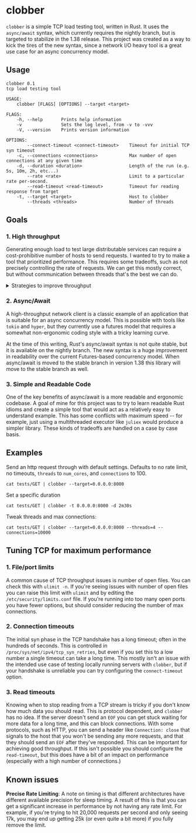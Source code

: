# clobber

`clobber` is a simple TCP load testing tool, written in Rust. It uses the `async/await` syntax, which currently
requires the nightly branch, but is targeted to stabilize in the 1.38 release. This project was created as a way to
kick the tires of the new syntax, since a network I/O heavy tool is a great use case for an async concurrency model.

## Usage
```
clobber 0.1
tcp load testing tool

USAGE:
    clobber [FLAGS] [OPTIONS] --target <target>

FLAGS:
    -h, --help       Prints help information
    -v               Sets the log level, from -v to -vvv
    -V, --version    Prints version information

OPTIONS:
        --connect-timeout <connect-timeout>    Timeout for initial TCP syn timeout
    -c, --connections <connections>            Max number of open connections at any given time
    -d, --duration <duration>                  Length of the run (e.g. 5s, 10m, 2h, etc...)
        --rate <rate>                          Limit to a particular rate per-second.
        --read-timeout <read-timeout>          Timeout for reading response from target
    -t, --target <target>                      Host to clobber
        --threads <threads>                    Number of threads

```

## Goals

### 1. High throughput

Generating enough load to test large distributable services can require a
cost-prohibitive number of hosts to send requests. I wanted to try to make a tool that
prioritized performance. This requires some tradeoffs, such as not precisely controlling the rate
of requests. We can get this mostly correct, but without communication between threads
that's the best we can do.

<details>
<summary>Strategies to improve throughput</summary>

### Thread local

This library uses no cross-thread communication via `std::sync` or `crossbeam`.
All futures are executed on a `LocalPool`, and the number of OS threads used is configurable.
Work-stealing has an overhead that isn't suitable for this kind of use case. This has a
number of design impacts. For example, it becomes more difficult to aggregate what each
connection is doing. This is simple if you just pass the results to a channel, but this
has a non-trivial impact on performance.

Note: This is currently violated by the way this library accomplishes rate limiting, which
relies on a global thread that manages timers. This ends up putting disproportionate load
on that thread at some point which impacts performance.

### Limit open ports and files

Two of the key limiting factors for high TCP client throughput are running out of ports,
or opening more files than the underlying OS will allow. `clobber` tries to minimize issues
here by giving users control over the max connections. It's also a good idea to check out
your specific `ulimit -n` settings and raise the max number of open files.
</details>

### 2. Async/Await

A high-throughput network client is a classic example of an application that
is suitable for an async concurrency model. This is possible with tools like `tokio` and
`hyper`, but they currently use a futures model that requires a somewhat non-ergonomic
coding style with a tricky learning curve.

At the time of this writing, Rust's async/await syntax is not quite stable, but it
is available on the nightly branch. The new syntax is a huge improvement in readability
over the current Futures-based concurrency model. When async/await is moved to the stable
branch in version 1.38 this library will move to the stable branch as well.

### 3. Simple and Readable Code

One of the key benefits of async/await is a more readable and ergonomic codebase. A goal
of mine for this project was to try to learn readable Rust idioms and create a simple
tool that would act as a relatively easy to understand example. This has some conflicts
with maximum speed -- for example, just using a multithreaded executor like `juliex` would
produce a simpler library. These kinds of tradeoffs are handled on a case by case basis.


## Examples
Send an http request through with default settings. Defaults to no rate limit, no timeouts, `threads` to
`num_cores`, and `connections` to 100.
```
cat tests/GET | clobber --target=0.0.0.0:8000
```

Set a specific duration
```
cat tests/GET | clobber -t 0.0.0.0:8000 -d 2m30s
```

Tweak threads and max connections:
```
cat tests/GET | clobber --target=0.0.0.0:8000 --threads=4 --connections=10000
```

## Tuning TCP for maximum performance

### 1. File/port limits

A common cause of TCP throughput issues is number of open files. You can check this with `ulimit -n`. If you're seeing
issues with number of open files you can raise this limit  with `ulimit` and by editing the `/etc/security/limits.conf`
file. If you're running into too many open ports you have fewer options, but should consider reducing the number of
max connections.

### 2. Connection timeouts

The initial syn phase in the TCP handshake has a long timeout; often in the hundreds of seconds. This is controlled
in `/proc/sys/net/ipv4/tcp_syn_retries`, but even if you set this to a low number a single timeout can take a long
time. This mostly isn't an issue with the intended use case of testing locally running servers with `clobber`, but
if your handshake is unreliable you can try configuring the `connect-timeout` option.

### 3. Read timeouts

Knowing when to stop reading from a TCP stream is tricky if you don't know how much data you should read. This is
protocol dependent, and `clobber` has no idea. If the server doesn't send an `EOF` you can get stuck waiting for more
data for a long time, and this can block connections. With some protocols, such as HTTP, you can send a header like
`Connection: close` that signals to the host that you won't be sending any more requests, and that they should send
an `EOF` after they've responded. This can be important for achieving good throughput. If this isn't possible you
should configure the `read-timeout`, but this does have a bit of an impact on performance (especially with a high
number of connections.)

## Known issues

**Precise Rate Limiting**: A note on timing is that different architectures have different available precision for
sleep timing. A result of this is that you can get a significant increase in performance by not having any rate limit.
For example, if you're trying to hit 20,000 requests per second and only seeing 17k, you may end up getting 25k (or
even quite a bit more) if you fully remove the limit.
